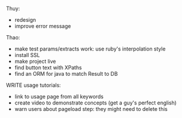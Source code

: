 Thuy:
- redesign
- improve error message

Thao:
- make test params/extracts work: use ruby's interpolation style
- install SSL
- make project live
- find button text with XPaths
- find an ORM for java to match Result to DB



WRITE usage tutorials: 
- link to usage page from all keywords
- create video to demonstrate concepts (get a guy's perfect english)
- warn users about pageload step: they might need to delete this





